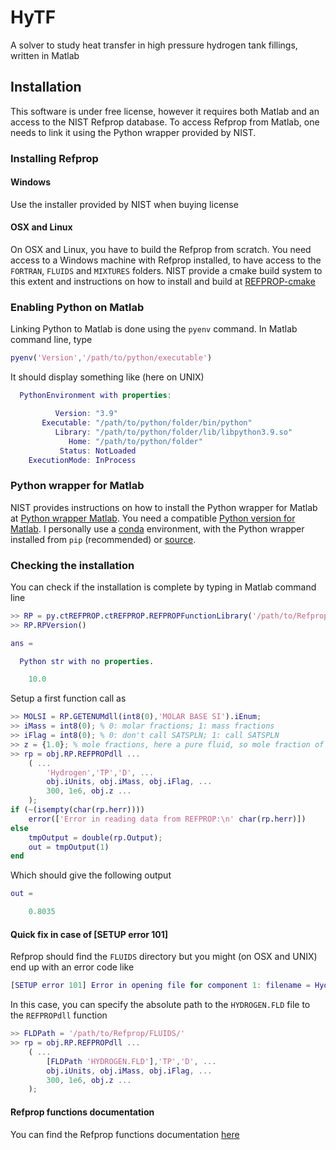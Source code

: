 # HyTF

A solver to study heat transfer in high pressure hydrogen tank fillings, written in Matlab

## Installation

This software is under free license, however it requires both Matlab and an access to the NIST Refprop database. To access Refprop from Matlab, one needs to link it using the Python wrapper provided by NIST.

### Installing Refprop

#### Windows

Use the installer provided by NIST when buying license

#### OSX and Linux

On OSX and Linux, you have to build the Refprop from scratch. You need access to a Windows machine with Refprop installed, to have access to the `FORTRAN`, `FLUIDS` and `MIXTURES` folders. NIST provide a cmake build system to this extent and instructions on how to install and build at [REFPROP-cmake](https://github.com/usnistgov/REFPROP-cmake)

### Enabling Python on Matlab

Linking Python to Matlab is done using the `pyenv` command. In Matlab command line, type

```matlab
pyenv('Version','/path/to/python/executable')
```

It should display something like (here on UNIX)

```matlab
  PythonEnvironment with properties:

          Version: "3.9"
       Executable: "/path/to/python/folder/bin/python"
          Library: "/path/to/python/folder/lib/libpython3.9.so"
             Home: "/path/to/python/folder"
           Status: NotLoaded
    ExecutionMode: InProcess
```

### Python wrapper for Matlab

NIST provides instructions on how to install the Python wrapper for Matlab at [Python wrapper Matlab](https://github.com/usnistgov/REFPROP-wrappers/tree/master/wrappers/MATLAB). You need a compatible [Python version for Matlab](https://www.mathworks.com/content/dam/mathworks/mathworks-dot-com/support/sysreq/files/python-compatibility.pdf). I personally use a [conda](https://docs.conda.io/projects/conda/en/latest/user-guide/install/index.html#) environment, with the Python wrapper installed from `pip` (recommended) or [source](https://pypi.org/project/ctREFPROP/#files).

### Checking the installation

You can check if the installation is complete by typing in Matlab command line

```matlab
>> RP = py.ctREFPROP.ctREFPROP.REFPROPFunctionLibrary('/path/to/Refprop/library');
>> RP.RPVersion()

ans =

  Python str with no properties.

    10.0
```

Setup a first function call as

```matlab
>> MOLSI = RP.GETENUMdll(int8(0),'MOLAR BASE SI').iEnum;
>> iMass = int8(0); % 0: molar fractions; 1: mass fractions
>> iFlag = int8(0); % 0: don't call SATSPLN; 1: call SATSPLN
>> z = {1.0}; % mole fractions, here a pure fluid, so mole fraction of 1.0
>> rp = obj.RP.REFPROPdll ...
    ( ...
        'Hydrogen','TP','D', ...
        obj.iUnits, obj.iMass, obj.iFlag, ...
        300, 1e6, obj.z ...
    );
if (~(isempty(char(rp.herr))))
    error(['Error in reading data from REFPROP:\n' char(rp.herr)])
else
    tmpOutput = double(rp.Output);
    out = tmpOutput(1)
end
```

Which should give the following output

```matlab
out =

    0.8035
```

#### Quick fix in case of **[SETUP error 101]**

Refprop should find the `FLUIDS` directory but you might (on OSX and UNIX) end up with an error code like

```matlab
[SETUP error 101] Error in opening file for component 1: filename = Hydrogen.FLD
```

In this case, you can specify the absolute path to the `HYDROGEN.FLD` file to the `REFPROPdll` function

```matlab
>> FLDPath = '/path/to/Refprop/FLUIDS/'
>> rp = obj.RP.REFPROPdll ...
    ( ...
        [FLDPath 'HYDROGEN.FLD'],'TP','D', ...
        obj.iUnits, obj.iMass, obj.iFlag, ...
        300, 1e6, obj.z ...
    );
```

#### Refprop functions documentation

You can find the Refprop functions documentation [here](https://refprop-docs.readthedocs.io/en/latest/DLL/high_level.html#)
